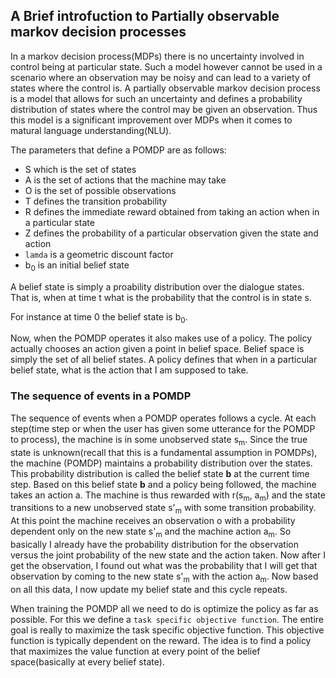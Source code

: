 ## A Brief introfuction to Partially observable markov decision processes

In a markov decision process(MDPs) there is no uncertainty involved in control being at particular state. Such a model however cannot be used in a scenario where an observation may be noisy and can lead to a variety of states where the control is. A partially observable markov decision process is a model that allows for such an uncertainty and defines a probability distribution of states where the control may be given an observation. Thus this model is a significant improvement over MDPs when it comes to matural language understanding(NLU). 

The parameters that define a POMDP are as follows:

* S which is the set of states
* A is the set of actions that the machine may take
* O is the set of possible observations
* T defines the transition probability
* R defines the immediate reward obtained from taking an action when in a particular state
* Z defines the probability of a particular observation given the state and action
* `lamda` is a geometric discount factor
* b<sub>0</sub> is an initial belief state

A belief state is simply a proability distribution over the dialogue states. That is, when at time t what is the probability that the control is in state s.

For instance at time 0 the belief state is b<sub>0</sub>.

Now, when the POMDP operates it also makes use of a policy. The policy actually chooses an action given a point in belief space. Belief space is simply the set of all belief states. A policy defines that when in a particular belief state, what is the action that I am supposed to take.

### The sequence of events in a POMDP

The sequence of events when a POMDP operates follows a cycle. At each step(time step or when the user has given some utterance for the POMDP to process), the machine is in some unobserved state s<sub>m</sub>. Since the true state is unknown(recall that this is a fundamental assumption in POMDPs), the machine (POMDP) maintains a probability distribution over the states. This probability distribution is called the belief state **b** at the current time step. Based on this belief state **b** and a policy being followed, the machine takes an action a. The machine is thus rewarded with r(s<sub>m</sub>, a<sub>m</sub>) and the state transitions to a new unobserved state s'<sub>m</sub> with some transition probability. At this point the machine receives an observation o with a probability dependent only on the new state s'<sub>m</sub> and the machine action a<sub>m</sub>. So basically I already have the probability distribution for the observation versus the joint probability of the new state and the action taken.  Now after I get the observation, I found out what was the probability that I will get that observation by coming to the new state s'<sub>m</sub> with the action a<sub>m</sub>. Now based on all this data, I now update my belief state and this cycle repeats. 

When training the POMDP all we need to do is optimize the policy as far as possible. For this we define a `task specific objective function`. The entire goal is really to maximize the task specific objective function. This objective function is typically dependent on the reward. The idea is to find a policy that maximizes the value function at every point of the belief space(basically at every belief state). 

